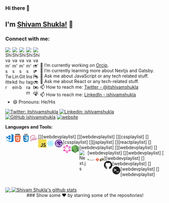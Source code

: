 ### Hi there 👋

## I'm [Shivam Shukla!](https://ishivamshukla.in) 👋

### Connect with me:
<a href="https://twitter.com/itshivamshukla">
  <img align="left" alt="Shivam's Twitter" width="22px" src="https://cdn.jsdelivr.net/npm/simple-icons@v3/icons/twitter.svg" />
</a>
<a href="https://linkedin.com/in/ishivamshukla">
  <img align="left" alt="Shivam's Linkdein" width="22px" src="https://cdn.jsdelivr.net/npm/simple-icons@v3/icons/linkedin.svg" />
</a>
<a href="https://github.com/ishivamshukla">
  <img align="left" alt="Shivam's Github" width="22px" src="https://cdn.jsdelivr.net/npm/simple-icons@v3/icons/github.svg" />
</a>
<a href="https://instagram.com/ishivamshukla/">
  <img align="left" alt="Shivam's Instagram" width="22px" src="https://cdn.jsdelivr.net/npm/simple-icons@v3/icons/instagram.svg" />
</a>
<a href="https://www.facebook.com/itshivamshukla/">
  <img align="left" alt="Shivam's Facebook" width="22px" src="https://cdn.jsdelivr.net/npm/simple-icons@v3/icons/facebook.svg" />
</a>
<br/>
<br/>



- 🔭 I’m currently working on [Orcip](https://orcip.com/).
- 🌱 I’m currently learning more about Nextjs and Gatsby.
- 💬 Ask me about JavaScript or any tech related stuff.
- 💬 Ask me about React or any tech-related stuff.
- 📫 How to reach me: [Twitter - @itshivamshukla](https://twitter.com/itshivamshukla)
- 📫 How to reach me: [LinkedIn - ishivamshukla](https://linkedin.com/in/ishivamshukla)
- 😄 Pronouns: He/His

[![Twitter: itshivamshukla](https://img.shields.io/twitter/follow/itshivamshukla?style=social)](https://twitter.com/itshivamshukla)
[![Linkedin: ishivamshukla](https://img.shields.io/badge/-ishivamshukla-blue?style=flat-square&logo=Linkedin&logoColor=white&link=https://www.linkedin.com/in/ishivamshukla/)](https://www.linkedin.com/in/ishivamshukla/)
[![GitHub ishivamshukla](https://img.shields.io/github/followers/ishivamshukla?label=follow&style=social)](https://github.com/ishivamshukla)
[![website](https://img.shields.io/badge/PortfolioWebsite-ishivamshukla.in-2648ff?style=flat-square&logo=google-chrome)](https://ishivamshukla.in/)

**Languages and Tools:**  

[<img align="left" alt="Visual Studio Code" width="26px" src="https://raw.githubusercontent.com/github/explore/80688e429a7d4ef2fca1e82350fe8e3517d3494d/topics/visual-studio-code/visual-studio-code.png" />][webdevplaylist]
[<img align="left" alt="HTML5" width="26px" src="https://raw.githubusercontent.com/github/explore/80688e429a7d4ef2fca1e82350fe8e3517d3494d/topics/html/html.png" />][webdevplaylist]
[<img align="left" alt="CSS3" width="26px" src="https://raw.githubusercontent.com/github/explore/80688e429a7d4ef2fca1e82350fe8e3517d3494d/topics/css/css.png"/>][cssplaylist]
[<img align="left" alt="Sass" width="26px" src="https://raw.githubusercontent.com/github/explore/80688e429a7d4ef2fca1e82350fe8e3517d3494d/topics/sass/sass.png"/>][cssplaylist]
[<img align="left" alt="JavaScript" width="26px" src="https://raw.githubusercontent.com/github/explore/80688e429a7d4ef2fca1e82350fe8e3517d3494d/topics/javascript/javascript.png"/>][jsplaylist]
[<img align="left" alt="React" width="26px" src="https://raw.githubusercontent.com/github/explore/80688e429a7d4ef2fca1e82350fe8e3517d3494d/topics/react/react.png"/>][reactplaylist]
[<img align="left" alt="Gatsby" width="26px" src="https://raw.githubusercontent.com/github/explore/e94815998e4e0713912fed477a1f346ec04c3da2/topics/gatsby/gatsby.png"/>][webdevplaylist]
[<img align="left" alt="GraphQL" width="26px" src="https://raw.githubusercontent.com/github/explore/80688e429a7d4ef2fca1e82350fe8e3517d3494d/topics/graphql/graphql.png"/>][webdevplaylist]
[<img align="left" alt="Node.js" width="26px" src="https://raw.githubusercontent.com/github/explore/80688e429a7d4ef2fca1e82350fe8e3517d3494d/topics/nodejs/nodejs.png"/>][webdevplaylist]
[<img align="left" alt="Next.js" width="26px" src="https://raw.githubusercontent.com/github/explore/80688e429a7d4ef2fca1e82350fe8e3517d3494d/topics/nextjs/next.js.png"/>][webdevplaylist]
[<img align="left" alt="MongoDB" width="26px" src="https://raw.githubusercontent.com/github/explore/80688e429a7d4ef2fca1e82350fe8e3517d3494d/topics/mongodb/mongodb.png"/>][webdevplaylist]
[<img align="left" alt="Git" width="26px" src="https://raw.githubusercontent.com/github/explore/80688e429a7d4ef2fca1e82350fe8e3517d3494d/topics/git/git.png" />][webdevplaylist]
[<img align="left" alt="GitHub" width="26px" src="https://raw.githubusercontent.com/github/explore/78df643247d429f6cc873026c0622819ad797942/topics/github/github.png"/>][webdevplaylist]
[<img align="left" alt="Terminal" width="26px" src="https://raw.githubusercontent.com/github/explore/80688e429a7d4ef2fca1e82350fe8e3517d3494d/topics/terminal/terminal.png"/>][webdevplaylist]

<br />
 
<a href="https://github.com/ishivamshukla">
  <img align="center" src="https://github-readme-stats.vercel.app/api/top-langs/?username=ishivamshukla&theme=light&hide_langs_below=1" />
</a>
<a href="https://github.com/ishivamshukla">
 <img align="center" src="https://github-readme-stats.vercel.app/api?username=ishivamshukla&show_icons=true&theme=light&line_height=27" alt="Shivam Shukla's github stats"/>
</a>

<div align="center">
### Show some ❤️ by starring some of the repositories!
</div>

